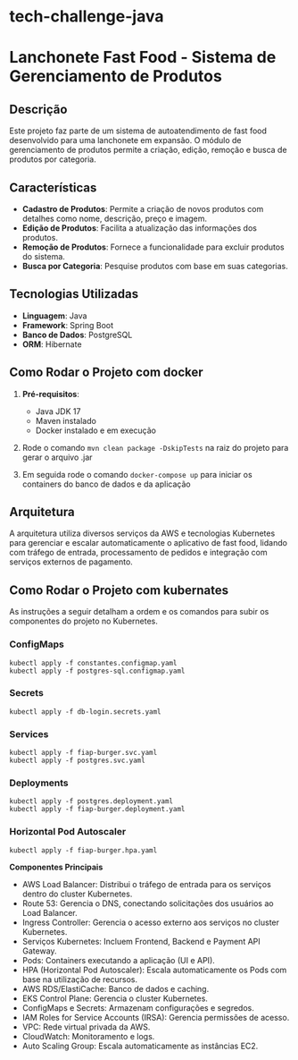 # tech-challenge-java

# Lanchonete Fast Food - Sistema de Gerenciamento de Produtos

## Descrição

Este projeto faz parte de um sistema de autoatendimento de fast food desenvolvido para uma lanchonete em expansão. O módulo de gerenciamento de produtos permite a criação, edição, remoção e busca de produtos por categoria.

## Características

- **Cadastro de Produtos**: Permite a criação de novos produtos com detalhes como nome, descrição, preço e imagem.
- **Edição de Produtos**: Facilita a atualização das informações dos produtos.
- **Remoção de Produtos**: Fornece a funcionalidade para excluir produtos do sistema.
- **Busca por Categoria**: Pesquise produtos com base em suas categorias.


## Tecnologias Utilizadas

- **Linguagem**: Java
- **Framework**: Spring Boot
- **Banco de Dados**: PostgreSQL
- **ORM**: Hibernate

## Como Rodar o Projeto com docker

1. **Pré-requisitos**:
   - Java JDK 17
   - Maven instalado
   - Docker instalado e em execução

2. Rode o comando `mvn clean package -DskipTests` na raiz do projeto para gerar o arquivo .jar

3. Em seguida rode o comando `docker-compose up` para iniciar os containers do banco de dados e da aplicação

## Arquitetura
A arquitetura utiliza diversos serviços da AWS e tecnologias Kubernetes para gerenciar e escalar automaticamente o aplicativo de fast food, lidando com tráfego de entrada, processamento de pedidos e integração com serviços externos de pagamento.


## Como Rodar o Projeto com kubernates


As instruções a seguir detalham a ordem e os comandos para subir os componentes do projeto no Kubernetes.

### ConfigMaps
```
kubectl apply -f constantes.configmap.yaml
kubectl apply -f postgres-sql.configmap.yaml

```

### Secrets
```
kubectl apply -f db-login.secrets.yaml
```

### Services
```
kubectl apply -f fiap-burger.svc.yaml
kubectl apply -f postgres.svc.yaml
```

### Deployments
```
kubectl apply -f postgres.deployment.yaml
kubectl apply -f fiap-burger.deployment.yaml
```

### Horizontal Pod Autoscaler
```
kubectl apply -f fiap-burger.hpa.yaml
```




**Componentes Principais**
- AWS Load Balancer: Distribui o tráfego de entrada para os serviços dentro do cluster Kubernetes.
- Route 53: Gerencia o DNS, conectando solicitações dos usuários ao Load Balancer.
- Ingress Controller: Gerencia o acesso externo aos serviços no cluster Kubernetes.
- Serviços Kubernetes: Incluem Frontend, Backend e Payment API Gateway.
- Pods: Containers executando a aplicação (UI e API).
- HPA (Horizontal Pod Autoscaler): Escala automaticamente os Pods com base na utilização de recursos.
- AWS RDS/ElastiCache: Banco de dados e caching.
- EKS Control Plane: Gerencia o cluster Kubernetes.
- ConfigMaps e Secrets: Armazenam configurações e segredos.
- IAM Roles for Service Accounts (IRSA): Gerencia permissões de acesso.
- VPC: Rede virtual privada da AWS.
- CloudWatch: Monitoramento e logs.
- Auto Scaling Group: Escala automaticamente as instâncias EC2.
  